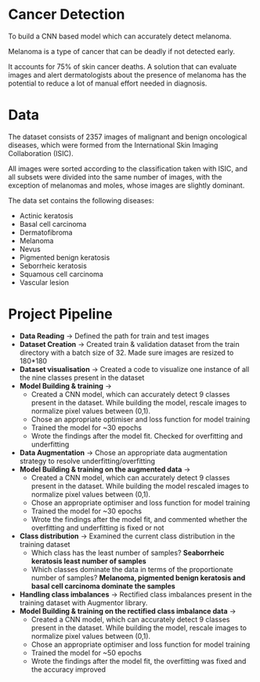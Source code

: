 # Cancer Detection

To build a CNN based model which can accurately detect melanoma. 

Melanoma is a type of cancer that can be deadly if not detected early. 

It accounts for 75% of skin cancer deaths. A solution that can evaluate images and alert dermatologists about the presence of melanoma has the potential to reduce a lot of manual effort needed in diagnosis.

# Data

The dataset consists of 2357 images of malignant and benign oncological diseases, which were formed from the International Skin Imaging Collaboration (ISIC). 

All images were sorted according to the classification taken with ISIC, and all subsets were divided into the same number of images, with the exception of melanomas and moles, whose images are slightly dominant.

The data set contains the following diseases:

- Actinic keratosis
- Basal cell carcinoma
- Dermatofibroma
- Melanoma
- Nevus
- Pigmented benign keratosis
- Seborrheic keratosis
- Squamous cell carcinoma
- Vascular lesion

# Project Pipeline

- **Data Reading** → Defined the path for train and test images
- **Dataset Creation** → Created train & validation dataset from the train directory with a batch size of 32. Made sure images are resized to 180*180
- **Dataset visualisation** → Created a code to visualize one instance of all the nine classes present in the dataset
- **Model Building & training** → 
   - Created a CNN model, which can accurately detect 9 classes present in the dataset. While building the model, rescale images to normalize pixel values between (0,1).
   - Chose an appropriate optimiser and loss function for model training
   - Trained the model for ~30 epochs
   - Wrote the findings after the model fit. Checked for overfitting and underfitting
- **Data Augmentation** → Chose an appropriate data augmentation strategy to resolve underfitting/overfitting
- **Model Building & training on the augmented data** →
  - Created a CNN model, which can accurately detect 9 classes present in the dataset. While building the model rescaled images to normalize pixel values between (0,1).
  - Chose an appropriate optimiser and loss function for model training
  - Trained the model for ~30 epochs
  - Wrote the findings after the model fit, and commented whether the overfitting and underfitting is fixed or not
- **Class distribution** → Examined the current class distribution in the training dataset 
   - Which class has the least number of samples? **Seaborrheic keratosis least number of samples**
   - Which classes dominate the data in terms of the proportionate number of samples? **Melanoma, pigmented benign keratosis and basal cell carcinoma dominate the samples**
- **Handling class imbalances** → Rectified class imbalances present in the training dataset with Augmentor library.
- **Model Building & training on the rectified class imbalance data** →
  - Created a CNN model, which can accurately detect 9 classes present in the dataset. While building the model, rescale images to normalize pixel values between (0,1).
  - Chose an appropriate optimiser and loss function for model training
  - Trained the model for ~50 epochs
  - Wrote the findings after the model fit, the overfitting was fixed and the accuracy improved
